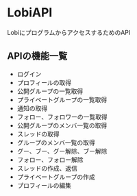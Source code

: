 # LobiAPI
LobiにプログラムからアクセスするためのAPI

## APIの機能一覧
- ログイン
- プロフィールの取得
- 公開グループの一覧取得
- プライベートグループの一覧取得
- 通知の取得
- フォロー、フォロワーの一覧取得
- 公開グループのメンバ一覧の取得
- スレッドの取得
- グループのメンバ一覧の取得
- グー、ブー、グー解除、ブー解除
- フォロー、フォロー解除
- スレッドの作成、返信
- プライベートグループの作成
- プロフィールの編集
